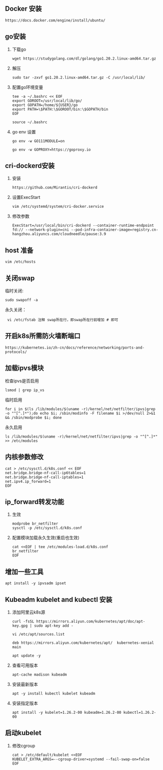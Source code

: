 ## Docker 安装

```shell
https://docs.docker.com/engine/install/ubuntu/
```



## go安装

1. 下载go

   ```shell
   wget https://studygolang.com/dl/golang/go1.20.2.linux-amd64.tar.gz
   ```

2. 解压

   ```shell
   sudo tar -zxvf go1.20.2.linux-amd64.tar.gz -C /usr/local/lib/	
   ```

3. 配置go环境变量

   ```shell
   tee -a ~/.bashrc << EOF
   export GOROOT=/usr/local/lib/go/
   export GOPATH=/home/${USER}/go
   export PATH=\$PATH:\$GOROOT/bin:\$GOPATH/bin
   EOF
   ```

   ```shell
   source ~/.bashrc
   ```

4. go env 设置

   ```shell
   go env -w GO111MODULE=on
   ```
   
   ```shell
   go env -w GOPROXY=https://goproxy.io
   ```
   
   

## cri-dockerd安装

1. 安装

   ```shell
   https://github.com/Mirantis/cri-dockerd
   ```

2. 设置ExecStart

   ```shell
   vim /etc/systemd/system/cri-docker.service
   ```

3. 修改参数

   ```shell
   ExecStart=/usr/local/bin/cri-dockerd --container-runtime-endpoint fd:// --network-plugin=cni --pod-infra-container-image=registry.cn-hangzhou.aliyuncs.com/cloudneedle/pause:3.9
   ```



## host 准备

```shell
vim /etc/hosts
```



## 关闭swap

临时关闭: 

```shell
sudo swapoff -a
```

永久关闭：

```shell
 vi /etc/fstab 注释 swap所在行，即swap所在行前增加 # 即可
```



## 开启k8s所需防火墙断端口

```shell
https://kubernetes.io/zh-cn/docs/reference/networking/ports-and-protocols/
```



## 加载ipvs模块

检查ipvs是否启用

```shell
lsmod | grep ip_vs
```

临时启用

```shell
for i in $(ls /lib/modules/$(uname -r)/kernel/net/netfilter/ipvs|grep -o "^[^.]*");do echo $i; /sbin/modinfo -F filename $i >/dev/null 2>&1 && /sbin/modprobe $i; done
```

永久启用

```shell
ls /lib/modules/$(uname -r)/kernel/net/netfilter/ipvs|grep -o "^[^.]*" >> /etc/modules
```



## 内核参数修改

```shell
cat > /etc/sysctl.d/k8s.conf << EOF
net.bridge.bridge-nf-call-ip6tables=1
net.bridge.bridge-nf-call-iptables=1
net.ipv4.ip_forward=1
EOF
```



## ip_forward转发功能

1. 生效

   ```shell
   modprobe br_netfilter
   sysctl -p /etc/sysctl.d/k8s.conf
   ```

2. 配置模块加载永久生效(重启也生效)

   ```shell
   cat <<EOF | tee /etc/modules-load.d/k8s.conf
   br_netfilter
   EOF
   ```



## 增加一些工具

```shell
apt install -y ipvsadm ipset
```



## Kubeadm kubelet and kubectl 安装

1. 添加阿里云k8s源

   ```shell
   curl -fsSL https://mirrors.aliyun.com/kubernetes/apt/doc/apt-key.gpg | sudo apt-key add - 
   ```

   ```shell
   vi /etc/apt/sources.list
   ```

   ```shell
   deb https://mirrors.aliyun.com/kubernetes/apt/  kubernetes-xenial main
   ```

   ```shell
   apt update -y
   ```

2. 查看可用版本

   ```shell
   apt-cache madison kubeadm
   ```

3. 安装最新版本

   ```shell
   apt -y install kubectl kubelet kubeadm
   ```

4. 安装指定版本

   ```shell
   apt install -y kubelet=1.26.2-00 kubeadm=1.26.2-00 kubectl=1.26.2-00
   ```

## 启动kubelet

1. 修改cgroup

   ```shell
   cat > /etc/default/kubelet <<EOF
   KUBELET_EXTRA_ARGS=--cgroup-driver=systemd --fail-swap-on=false
   EOF
   ```

   


